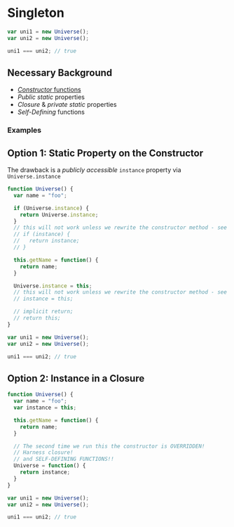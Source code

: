 # Singleton

```JavaScript
var uni1 = new Universe();
var uni2 = new Universe();

uni1 === uni2; // true
```

## Necessary Background
* [*Constructor* functions](/functions/constructor_functions.md)
* *Public static* properties
* *Closure* & *private static* properties
* *Self-Defining* functions

### Examples


## Option 1: Static Property on the Constructor

The drawback is a *publicly accessible* `instance` property via `Universe.instance`

```JavaScript
function Universe() {
  var name = "foo";

  if (Universe.instance) {
    return Universe.instance;
  }
  // this will not work unless we rewrite the constructor method - see Option 2
  // if (instance) {
  //   return instance;
  // }

  this.getName = function() {
    return name;
  }

  Universe.instance = this;
  // this will not work unless we rewrite the constructor method - see Option 2
  // instance = this;

  // implicit return;
  // return this;
}

var uni1 = new Universe();
var uni2 = new Universe();

uni1 === uni2; // true
```

## Option 2: Instance in a Closure

```JavaScript
function Universe() {
  var name = "foo";
  var instance = this;

  this.getName = function() {
    return name;
  }

  // The second time we run this the constructor is OVERRIDDEN!
  // Harness closure!
  // and SELF-DEFINING FUNCTIONS!!
  Universe = function() {
    return instance;
  }
}

var uni1 = new Universe();
var uni2 = new Universe();

uni1 === uni2; // true
```
